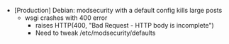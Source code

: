 * [Production] Debian: modsecurity with a default config kills large posts
  * wsgi crashes with 400 error
    * raises HTTP(400, "Bad Request - HTTP body is incomplete")
    * Need to tweak  /etc/modsecurity/defaults

